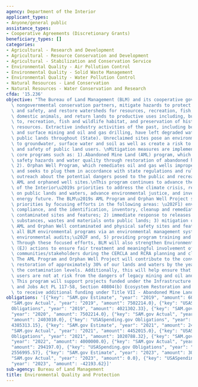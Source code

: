```yaml
---
agency: Department of the Interior
applicant_types:
- Anyone/general public
assistance_types:
- Cooperative Agreements (Discretionary Grants)
beneficiary_types: []
categories:
- Agricultural - Research and Development
- Agricultural - Resource Conservation and Development
- Agricultural - Stabilization and Conservation Service
- Environmental Quality - Air Pollution Control
- Environmental Quality - Solid Waste Management
- Environmental Quality - Water Pollution Control
- Natural Resources - Land Conservation
- Natural Resources - Water Conservation and Research
cfda: '15.236'
objective: "The Bureau of Land Management (BLM) and its cooperative government and\
  \ nongovernmental conservation partners, mitigate hazards to protect public health\
  \ and safety, and restore watersheds for resources, recreation, fish, wildlife and\
  \ domestic animals, and return lands to productive uses including, but not limited\
  \ to, recreation, fish and wildlife habitat, and preservation of historical/cultural\
  \ resources. Extractive industry activities of the past, including both underground\
  \ and surface mining and oil and gas drilling, have left degraded watersheds on\
  \ public lands throughout (State). Unreclaimed sites pose an environmental threat\
  \ to groundwater, surface water and soil as well as create a risk to the health\
  \ and safety of public land users. \nMitigation measures are implemented through\
  \ core programs such as: 1).Abandoned Mine Land (AML) program, which addresses physical\
  \ safety hazards and water quality through restoration of abandoned hardrock mines.\
  \ 2). Orphan Well Program, which remediates oil and gas wells improperly abandoned,\
  \ and seeks to plug them in accordance with state regulations and rules; 3). Educational\
  \ outreach about the potential dangers posed to the public and recreationists from\
  \ AML and orphaned well sites.\nThis program continues to advance the Department\
  \ of the Interior\u2019s priorities to address the climate crisis, restore balance\
  \ on public lands and waters, advance environmental justice, and invest in a clean\
  \ energy future. The BLM\u2019s AML Program and Orphan Well Project support these\
  \ priorities by focusing efforts in the following areas: \u202F1) environmental\
  \ compliance, and the identification, inventory, cleanup and remediation of legacy\
  \ contaminated sites and features; 2) immediate response to releases of hazardous\
  \ substances, wastes and materials onto public lands; 3) mitigation of priority\
  \ AML and Orphan Well contaminated and physical safety sites and features; 4) improving\
  \ all BLM environmental programs via an environmental management system including\
  \ environmental audits;\u202F and, 5) providing program training and awareness.\
  \ Through these focused efforts, BLM will also strengthen Environmental Justice\
  \ (EJ) actions to ensure fair treatment and meaningful involvement of EJ and disadvantaged\
  \ communities/stakeholders during the CERCLA and RCRA planning and cleanup processes.\
  \ The AML Program and Orphan Well Project will contribute to the conversation and\
  \ restoration of approximately 30% of our lands and waters by the year 2030 by reducing\
  \ the contamination levels. Additionally, this will help ensure that public land\
  \ users are not at risk from the dangers of legacy mining and oil and gas activities.\
  \ This program will support projects funded under the Infrastructure Investment\
  \ and Jobs Act PL 117-58, Section 40804(b) Ecosystem Restoration and anticipate\
  \ to receive additional funding under Title VII - Abandoned Mine Land Reclamation."
obligations: '[{"key": "SAM.gov Estimate", "year": "2019", "amount": 6000000.0}, {"key":
  "SAM.gov Actual", "year": "2019", "amount": 7502214.0}, {"key": "USASpending.gov
  Obligations", "year": "2019", "amount": 4021302.33}, {"key": "SAM.gov Estimate",
  "year": "2020", "amount": 7502214.0}, {"key": "SAM.gov Actual", "year": "2020",
  "amount": 2403010.0}, {"key": "USASpending.gov Obligations", "year": "2020", "amount":
  4385313.15}, {"key": "SAM.gov Estimate", "year": "2021", "amount": 2403000.0}, {"key":
  "SAM.gov Actual", "year": "2021", "amount": 4452015.0}, {"key": "USASpending.gov
  Obligations", "year": "2021", "amount": 1020788.32}, {"key": "SAM.gov Estimate",
  "year": "2022", "amount": 4000000.0}, {"key": "SAM.gov Actual", "year": "2022",
  "amount": 294197.0}, {"key": "USASpending.gov Obligations", "year": "2022", "amount":
  2556995.57}, {"key": "SAM.gov Estimate", "year": "2023", "amount": 300000.0}, {"key":
  "SAM.gov Actual", "year": "2023", "amount": 0.0}, {"key": "USASpending.gov Obligations",
  "year": "2023", "amount": -42193.62}]'
sub-agency: Bureau of Land Management
title: Environmental Quality and Protection
---
```

